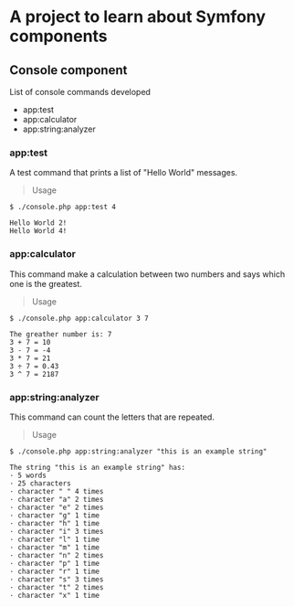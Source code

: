 # A project to learn about Symfony components

## Console component

List of console commands developed

- app:test
- app:calculator
- app:string:analyzer

### app:test

A test command that prints a list of "Hello World" messages.

> Usage
```
$ ./console.php app:test 4

Hello World 2!
Hello World 4!
```

### app:calculator

This command make a calculation between two numbers and says which one is the greatest.

> Usage
```
$ ./console.php app:calculator 3 7

The greather number is: 7
3 + 7 = 10
3 - 7 = -4
3 * 7 = 21
3 ÷ 7 = 0.43
3 ^ 7 = 2187
```

### app:string:analyzer

This command can count the letters that are repeated.

> Usage
```
$ ./console.php app:string:analyzer "this is an example string"

The string "this is an example string" has:
· 5 words
· 25 characters
· character " " 4 times
· character "a" 2 times
· character "e" 2 times
· character "g" 1 time
· character "h" 1 time
· character "i" 3 times
· character "l" 1 time
· character "m" 1 time
· character "n" 2 times
· character "p" 1 time
· character "r" 1 time
· character "s" 3 times
· character "t" 2 times
· character "x" 1 time
```
